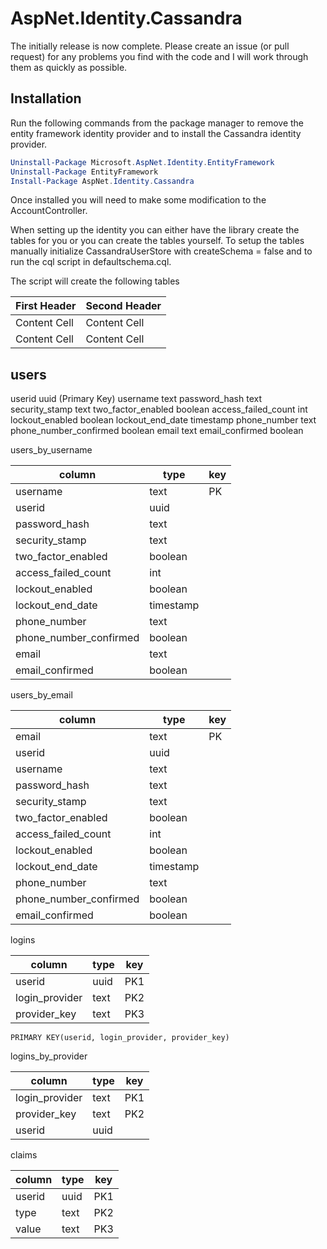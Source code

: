 AspNet.Identity.Cassandra
=========================
The initially release is now complete.  Please create an issue (or pull request) for any problems you find with the code and I will work through them as quickly as possible.  

## Installation ##
Run the following commands from the package manager to remove the entity framework identity provider and to install the Cassandra identity provider.

```PowerShell
Uninstall-Package Microsoft.AspNet.Identity.EntityFramework
Uninstall-Package EntityFramework
Install-Package AspNet.Identity.Cassandra
```
Once installed you will need to make some modification to the AccountController.


When setting up the identity you can either have the library create the tables for you or you can create the tables yourself.  To setup the tables manually initialize CassandraUserStore with
createSchema = false and to run the cql script in defaultschema.cql.

The script will create the following tables

First Header    | Second Header
------------- | -------------
Content Cell  | Content Cell
Content Cell  | Content Cell


users 
------------- 
userid uuid  (Primary Key)
username text
password_hash text
security_stamp text
two_factor_enabled boolean
access_failed_count int
lockout_enabled boolean
lockout_end_date timestamp
phone_number text
phone_number_confirmed boolean
email text
email_confirmed boolean

users_by_username

column        	| type    	| key 
------------- 	| ------- 	| --------
username      	| text		| PK
userid 			| uuid		|
password_hash 	| text		|
security_stamp	| text		|
two_factor_enabled	| boolean	|	
access_failed_count	| int	|
lockout_enabled	| boolean	|
lockout_end_date	| timestamp	|
phone_number	| text		|
phone_number_confirmed	| boolean	|
email			| text	|
email_confirmed	| boolean	|


users_by_email 


column			| type		| key
---------------	| ---------	| ------
email 			| text		| PK
userid 			| uuid		|
username 		| text		|
password_hash 	| text		|
security_stamp 	| text		|
two_factor_enabled	| boolean	|
access_failed_count	| int	|
lockout_enabled	| boolean	|
lockout_end_date	| timestamp |
phone_number	| text		|
phone_number_confirmed	| boolean	|
email_confirmed	| boolean	|


logins 

column			| type		| key
---------------	| ---------	| ------
userid	| uuid	| PK1
login_provider	| text	| PK2
provider_key 	| text | PK3
    PRIMARY KEY(userid, login_provider, provider_key)




logins_by_provider


column			| type		| key
---------------	| ---------	| ------
login_provider 	| text	| PK1
provider_key 	| text	| PK2
userid 			| uuid 	|


claims 

column			| type		| key
---------------	| ---------	| ------
userid			| uuid		| PK1
type 			| text		| PK2
value 			| text		| PK3

 

